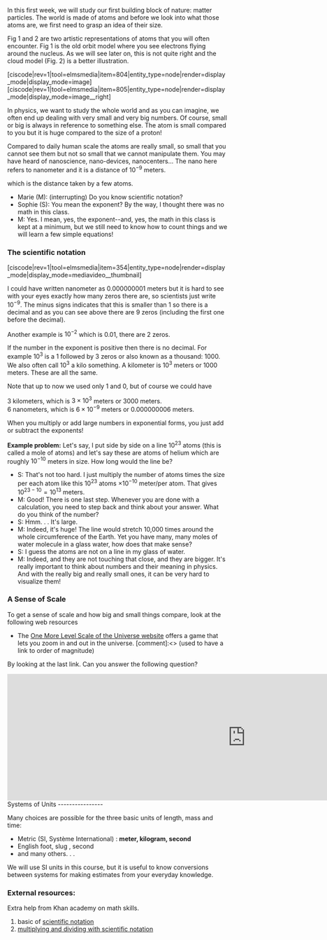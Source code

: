 In this first week, we will study our first building block of nature: matter particles. The world is made of atoms and before we look into what those atoms are, we first need to grasp an idea of their size.

Fig 1 and 2 are two artistic representations of atoms that you will often encounter. Fig 1 is the old orbit model where you see electrons flying around the nucleus. As we will see later on, this is not quite right and the cloud model (Fig. 2) is a better illustration.

[ciscode|rev=1|tool=elmsmedia|item=804|entity_type=node|render=display_mode|display_mode=image]
[ciscode|rev=1|tool=elmsmedia|item=805|entity_type=node|render=display_mode|display_mode=image__right]

In physics, we want to study the whole world and as you can imagine, we often end up dealing with very small and very big numbers. Of course, small or big is always in reference to something else. The atom is small compared to you but it is huge compared to the size of a proton!

Compared to daily human scale the atoms are really small, so small that you cannot see them but not so small that we cannot manipulate them. You may have heard of nanoscience, nano-devices, nanocenters... The nano here refers to nanometer and it is a distance of $10^{-9}$ meters.  
  
which is the distance taken by a few atoms.

- Marie (M): (interrupting) Do you know scientific notation?
- Sophie (S): You mean the exponent? By the way, I thought there was no math in this class.
- M: Yes. I mean, yes, the exponent--and, yes, the math in this class is kept at a minimum, but we still need to know how to count things and we will learn a few simple equations!

### The scientific notation

[ciscode|rev=1|tool=elmsmedia|item=354|entity_type=node|render=display_mode|display_mode=mediavideo__thumbnail]

I could have written nanometer as 0.000000001 meters but it is hard to see with your eyes exactly how many zeros there are, so scientists just write $10^{-9}$. The minus signs indicates that this is smaller than 1 so there is a decimal and as you can see above there are 9 zeros (including the first one before the decimal).

Another example is $10^{-2}$ which is 0.01, there are 2 zeros.

If the number in the exponent is positive then there is no decimal. For example $10^3$ is a 1 followed by 3 zeros or also known as a thousand: 1000. We also often call $10^3$ a kilo something. A kilometer is $10^3$ meters or 1000 meters. These are all the same.

Note that up to now we used only 1 and 0, but of course we could have

3 kilometers, which is $3 \times 10^3$ meters or 3000 meters.  
6 nanometers, which is $6 \times 10^{-9}$ meters or 0.000000006 meters.

When you multiply or add large numbers in exponential forms, you just add or subtract the exponents!

**Example problem:** Let's say, I put side by side on a line $10^{23}$ atoms (this is called a mole of atoms) and let's say these are atoms of helium which are roughly $10^{-10}$ meters in size. How long would the line be?

- S: That's not too hard. I just multiply the number of atoms times the size per each atom like this $10^{23}$ atoms $\times 10^{−10}$ meter/per atom. That gives $10^{23−10}=10^{13}$ meters.
- M: Good! There is one last step. Whenever you are done with a calculation, you need to step back and think about your answer. What do you think of the number?
- S: Hmm. . . It's large.
- M: Indeed, it's huge! The line would stretch 10,000 times around the whole circumference of the Earth. Yet you have many, many moles of water molecule in a glass water, how does that make sense?
- S: I guess the atoms are not on a line in my glass of water.
- M: Indeed, and they are not touching that close, and they are bigger. It's really important to think about numbers and their meaning in physics. And with the really big and really small ones, it can be very hard to visualize them!

### A Sense of Scale

To get a sense of scale and how big and small things compare, look at the following web resources

- The [One More Level Scale of the Universe website](http://www.onemorelevel.com/game/scale_of_the_universe_2012) offers a game that lets you zoom in and out in the universe.
[comment]:<> (used to have a link to order of magnitude)

By looking at the last link. Can you answer the following question?

<iframe src="https://h5p.org/h5p/embed/74441" width="1090" height="289" frameborder="0" allowfullscreen="allowfullscreen"></iframe><script src="https://h5p.org/sites/all/modules/h5p/library/js/h5p-resizer.js" charset="UTF-8"></script>

</div>Systems of Units
----------------

Many choices are possible for the three basic units of length, mass and time:

- Metric (SI, Système International) : **meter, kilogram, second**
- English foot, slug , second
- and many others. . .

We will use SI units in this course, but it is useful to know conversions between systems for making estimates from your everyday knowledge.

### External resources:

Extra help from Khan academy on math skills.

1. basic of [scientific notation](http://youtu.be/i6lfVUp5RW8)
2. [multiplying and dividing with scientific notation](http://youtu.be/497oIjqRPco)